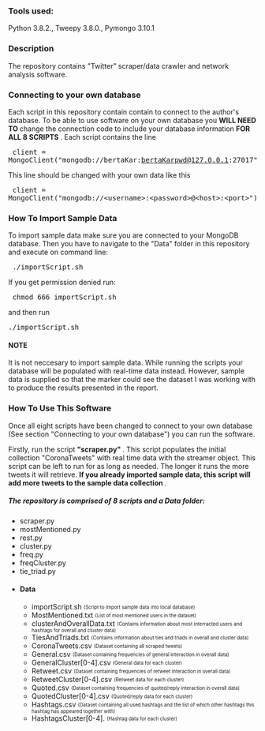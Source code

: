 ### Tools used:
Python 3.8.2., Tweepy 3.8.0., Pymongo 3.10.1
 
### Description
The repository contains "Twitter" scraper/data crawler and network analysis software.

### Connecting to your own database
Each script in this repository contain contain to connect to the author's database. To be able to use software on your own database you <b> WILL NEED TO </b> change the connection code to include your database information <b> FOR ALL 8 SCRIPTS </b>.
Each script contains the line <pre class="prettyprint lang-cpp linenums"> client = MongoClient("mongodb://bertaKar:bertaKarpwd@127.0.0.1:27017") </pre> 

This line should be changed with your own data like this <pre class="prettyprint lang-cpp linenums"> client = MongoClient("mongodb://&lt;username&gt;:&lt;password&gt;@&lt;host&gt;:&lt;port&gt;") </pre> 


### How To Import Sample Data
To import sample data make sure you are connected to your MongoDB database. Then you have to navigate to the "Data" folder in this repository and execute on command line: <pre class="prettyprint lang-cpp linenums"> ./importScript.sh </pre> 

If you get permission denied run: <pre class="prettyprint lang-cpp linenums"> chmod 666 importScript.sh </pre> 

and then run <pre class="prettyprint lang-cpp linenums"> ./importScript.sh </pre>

#### NOTE
It is not neccesary to import sample data. While running the scripts your database will be populated with real-time data instead. However, sample data is supplied so that the marker could see the dataset I was working with to produce the results presented in the report. 

### How To Use This Software
Once all eight scripts have been changed to connect to your own database (See section "Connecting to your own database") you can run the software. 

Firstly, run the script <b> "scraper.py" </b>. This script populates the initial collection "CoronaTweets" with real time data with the streamer object. This script can be left to run for as long as needed. The longer it runs the more tweets it will retrieve. <b> If you already imported sample data, this script will add more tweets to the sample data collection </b>.

##### The repository is comprised of 8 scripts and a Data folder:
* scraper.py
* mostMentioned.py
* rest.py
* cluster.py
* freq.py
* freqCluster.py
* tie_triad.py
* #### Data
  * importScript.sh <sub><sup> (Script to import sample data into local database) </sub></sup>
  * MostMentioned.txt <sub><sup>(List of most mentioned users in the dataset)</sub></sup>
  * clusterAndOverallData.txt <sub><sup>(Contains information about most interracted users and hashtags for overall and cluster data)</sub></sup>
  * TiesAndTriads.txt <sub><sup>(Contains information about ties and triads in overall and cluster data)</sub></sup>
  * CoronaTweets.csv <sub><sup>(Dataset containing all scraped tweets)</sub></sup>
  * General.csv <sub><sup>(Dataset containing frequencies of general interaction in overall data)</sub></sup>
  * GeneralCluster[0-4].csv <sub><sup>(General data for each cluster)</sub></sup>
  * Retweet.csv <sub><sup>(Dataset containing frequencies of retweet interaction in overall data)</sub></sup>
  * RetweetCluster[0-4].csv <sub><sup>(Retweet data for each cluster)</sub></sup>
  * Quoted.csv <sub><sup>(Dataset containing frequencies of quoted/reply interaction in overall data)</sub></sup>
  * QuotedCluster[0-4].csv <sub><sup>(Quoted/reply data for each cluster)</sub></sup>
  * Hashtags.csv <sub><sup>(Dataset containing all used hashtags and the list of which other hashtags this hashtag has appeared together with)</sub></sup>
  * HashtagsCluster[0-4]. <sub><sup>(Hashtag data for each cluster)</sub></sup>



